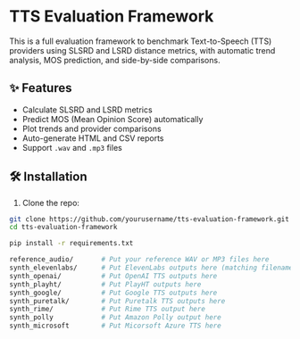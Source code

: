 # TTS Evaluation Framework

This is a full evaluation framework to benchmark Text-to-Speech (TTS) providers using SLSRD and LSRD distance metrics, with automatic trend analysis, MOS prediction, and side-by-side comparisons.

## ✨ Features
- Calculate SLSRD and LSRD metrics
- Predict MOS (Mean Opinion Score) automatically
- Plot trends and provider comparisons
- Auto-generate HTML and CSV reports
- Support `.wav` and `.mp3` files

## 🛠 Installation

1. Clone the repo:

```bash
git clone https://github.com/yourusername/tts-evaluation-framework.git
cd tts-evaluation-framework

pip install -r requirements.txt

reference_audio/       # Put your reference WAV or MP3 files here
synth_elevenlabs/      # Put ElevenLabs outputs here (matching filenames)
synth_openai/          # Put OpenAI TTS outputs here
synth_playht/          # Put PlayHT outputs here
synth_google/          # Put Google TTS outputs here
synth_puretalk/        # Put Puretalk TTS outputs here
synth_rime/            # Put Rime TTS output here
synth_polly            # Put Amazon Polly output here
synth_microsoft        # Put Micorsoft Azure TTS here
